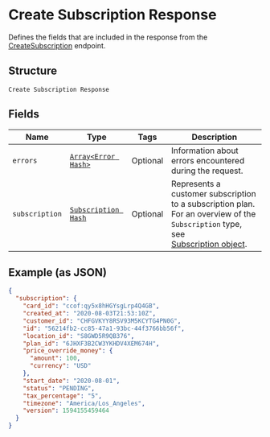 
# Create Subscription Response

Defines the fields that are included in the response from the
[CreateSubscription](#endpoint-subscriptions-createsubscription) endpoint.

## Structure

`Create Subscription Response`

## Fields

| Name | Type | Tags | Description |
|  --- | --- | --- | --- |
| `errors` | [`Array<Error Hash>`](/doc/models/error.md) | Optional | Information about errors encountered during the request. |
| `subscription` | [`Subscription Hash`](/doc/models/subscription.md) | Optional | Represents a customer subscription to a subscription plan.<br>For an overview of the `Subscription` type, see<br>[Subscription object](https://developer.squareup.com/docs/subscriptions-api/overview#subscription-object-overview). |

## Example (as JSON)

```json
{
  "subscription": {
    "card_id": "ccof:qy5x8hHGYsgLrp4Q4GB",
    "created_at": "2020-08-03T21:53:10Z",
    "customer_id": "CHFGVKYY8RSV93M5KCYTG4PN0G",
    "id": "56214fb2-cc85-47a1-93bc-44f3766bb56f",
    "location_id": "S8GWD5R9QB376",
    "plan_id": "6JHXF3B2CW3YKHDV4XEM674H",
    "price_override_money": {
      "amount": 100,
      "currency": "USD"
    },
    "start_date": "2020-08-01",
    "status": "PENDING",
    "tax_percentage": "5",
    "timezone": "America/Los_Angeles",
    "version": 1594155459464
  }
}
```

